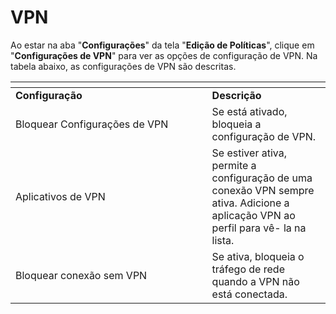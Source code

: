 # VPN

Ao estar na aba "**Configurações**" da tela "**Edição de Políticas**", clique em "**Configurações de VPN**" para ver as opções de configuração de VPN. Na tabela abaixo, as configurações de VPN são descritas.

<table data-header-hidden><thead><tr><th width="298.5964874026206"></th><th></th></tr></thead><tbody><tr><td><strong>Configuração</strong></td><td><strong>Descrição</strong></td></tr><tr><td>Bloquear Configurações de VPN</td><td>Se está ativado, bloqueia a configuração de VPN.</td></tr><tr><td>Aplicativos de VPN</td><td>Se estiver ativa, permite a configuração de uma conexão VPN sempre ativa. Adicione a aplicação VPN ao perfil para vê- la na lista.</td></tr><tr><td>Bloquear conexão sem VPN</td><td>Se ativa, bloqueia o tráfego de rede quando a VPN não está conectada.</td></tr></tbody></table>

